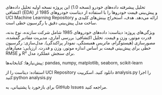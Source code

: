 تحلیل پیشرفته داده‌های خودرو (نسخه 1.0)
این پروژه نسخه اولیه تحلیل داده‌های اکتشافی (EDA) و پیش‌بینی قیمت خودروها را با استفاده از دیتاست خودروهای 1985 از UCI Machine Learning Repository ارائه می‌دهد. هدف، استخراج بینش‌های کلیدی و ساخت مدل پیش‌بینی دقیق با رگرسیون خطی است.

ویژگی‌های پروژه:
دیتاست: داده‌های خودروهای 1985 شامل شرکت سازنده، نوع بدنه، قدرت موتور، وزن و قیمت.
تحلیل اکتشافی: بررسی آماری، مدیریت مقادیر گمشده، مصورسازی (هیستوگرام، ماتریس همبستگی، نمودار پراکندگی).
مدل‌سازی: رگرسیون خطی برای پیش‌بینی قیمت بر اساس اندازه موتور، وزن و قدرت.
ارزیابی: معیارهای RMSE و R² برای سنجش عملکرد مدل.

پیش‌نیازها:
کتابخانه‌ها: pandas, numpy, matplotlib, seaborn, scikit-learn

استفاده:
دیتاست را از UCI Repository دانلود کنید.
اسکریپت analysis.py را اجرا کنید:python analysis.py


برای بازخورد یا پشتیبانی، به GitHub Issues مراجعه کنید.
